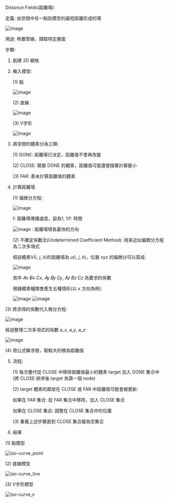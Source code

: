 Distance Fields(距離場):

定義: 由空間中任一點到模型的最短距離形成的場

![image](https://github.com/user-attachments/assets/7adc3f4c-c759-4385-ae8e-592f2756746d)

用途: 佈置管線、擷取特定層面

步驟:

1. 創建 2D 網格
   
2. 輸入模型:
   
   (1) 點
   
      ![image](https://github.com/user-attachments/assets/c26aa8f1-c8d4-4733-9b42-613b81cca2d9)
   
   (2) 直線
   
      ![image](https://github.com/user-attachments/assets/957cc538-3ed5-48b4-a1a5-8904ad64f550)
   
   (3) V字形
   
      ![image](https://github.com/user-attachments/assets/fc93408f-f44a-4060-9ec6-9ebede3707fa)
   
3. 將空間的體素分為三類:

   (1) DONE: 距離場已決定，距離值不會再改變
   
   (2) CLOSE: 緊鄰 DONE 的體素，距離值可能還會隨著計算變小
   
   (3) FAR: 善未計算距離值的體素
   
5. 計算距離場
   
   (1) 偏微分方程:
   
      ![image](https://github.com/user-attachments/assets/4e2c60ab-a9a7-4119-9a57-62ad721c18ef)
   
   f: 距離場傳播速度，設為1, 1/f: 時間
   
      ![image](https://github.com/user-attachments/assets/67ff91e7-2baf-468b-a565-07d9028cbcaa) : 距離場增長最快的方向
   
   (2) 不確定係數法(Undetermined Coefficient Method): 用來近似偏微分方程為二次多項式
   
   假設體素V(𝑖, 𝑗, 𝑘)的距離場為 𝑢(𝑖, 𝑗, 𝑘)，位置 xyz 的偏微分可以寫成:
   
      ![image](https://github.com/user-attachments/assets/b5d9f029-6153-4828-ab5c-d76ca28d8a88)

   其中 𝐴𝑥  𝐵𝑥  𝐶𝑥, 𝐴𝑦  𝐵𝑦  𝐶𝑦, 𝐴𝑧  𝐵𝑧  𝐶𝑧 為要求的係數
   
   根據體素種類會產生五種情形(以 x 方向為例):
   
     ![image](https://github.com/user-attachments/assets/ec8d1af8-482e-4a5c-ac17-d5df2fb0d829)
     ![image](https://github.com/user-attachments/assets/7c90ee0f-ae04-4e0d-8b49-03f9a5349160)
  
  (3) 將求得的係數代入微分方程:
  
   ![image](https://github.com/user-attachments/assets/204ed66e-8ab4-486a-9d4e-48525a5d7551)
   
   經過整理二次多項式的係數 𝑎_𝑥, 𝑎_𝑦, 𝑎_𝑧:
   
   ![image](https://github.com/user-attachments/assets/c4f31c77-7792-4f13-96ec-9b41e029d1f8)
   
  (4) 用公式解求根，取較大的根為距離值
  
5. 流程:

   (1) 每次疊代從 CLOSE 中移除距離值最小的體素 target 加入 DONE 集合中 (將 CLOSE 排序後 target 為第一個 node)
   
   (2) target 體素的鄰居在 CLOSE 或 FAR 中距離值可能會被更新:
   
   如果在 FAR 集合: 從 FAR 集合中移除，加入 CLOSE 集合
   
   如果在 CLOSE 集合: 調整在 CLOSE 集合中的位置
   
   (3) 重複上述步驟直到 CLOSE 集合變為空集合
   
6. 結果
   
  (1) 點模型
  
   ![iso-curve_point](https://github.com/user-attachments/assets/f6ea3dfb-c105-4259-a656-34688e7f8544)
   
  (2) 直線模型
  
   ![iso-curve_line](https://github.com/user-attachments/assets/cfb05c86-3605-48ea-b88c-60bbcb831f3b)
  
  (3) V字形模型
  
   ![iso-curve_v](https://github.com/user-attachments/assets/e433c9cb-2ff3-43a7-8f8b-3196ce151378)
